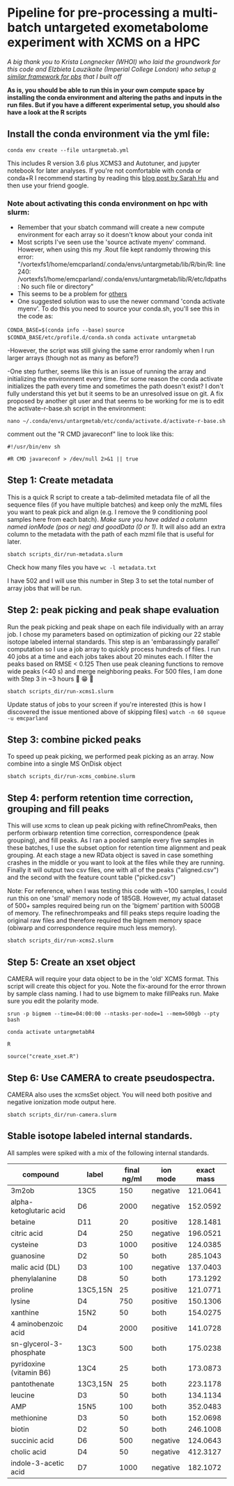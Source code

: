 # Pipeline for pre-processing a multi-batch untargeted exometabolome experiment with XCMS on a HPC

*A big thank you to Krista Longnecker (WHOI) who laid the groundwork for this code and Elzbieta Lauzikaite (Imperial College London) who setup [a similar framework for pbs](https://github.com/lauzikaite/Imperial-HPC-R) that I built off*

**As is, you should be able to run this in your own compute space by installing the conda environment and altering the paths and inputs in the run files. But if you have a different experimental setup, you should also have a look at the R scripts**

## Install the conda environment via the yml file:
```conda env create --file untargmetab.yml```

This includes R version 3.6 plus XCMS3 and Autotuner, and jupyter notebook for later analyses. If you're not comfortable with conda or conda+R I recommend starting by reading  this [blog post by Sarah Hu](https://alexanderlabwhoi.github.io/post/anaconda-r-sarah/) and then use your friend google.

### Note about activating this conda environment on hpc with slurm:
- Remember that your sbatch command will create a new compute environment for each array so it doesn't know about your conda init
- Most scripts I've seen use the 'source activate myenv' command. However, when using this my .Rout file kept randomly throwing this error: "/vortexfs1/home/emcparland/.conda/envs/untargmetab/lib/R/bin/R: line 240: /vortexfs1/home/emcparland/.conda/envs/untargmetab/lib/R/etc/ldpaths: No such file or directory"
- This seems to be a problem for [others](https://github.com/conda-forge/r-base-feedstock/issues/67)
- One suggested solution was to use the newer command 'conda activate myenv'. To do this you need to source your conda.sh, you'll see this in the code as:

```CONDA_BASE=$(conda info --base)```
```source $CONDA_BASE/etc/profile.d/conda.sh```
```conda activate untargmetab```

-However, the script was still giving the same error randomly when I run larger arrays (though not as many as before?)

-One step further, seems like this is an issue of running the array and initializing the environment every time. For some reason the conda activate initializes the path every time and sometimes the path doesn't exist? I don't fully understand this yet but it seems to be an unresolved issue on git. A fix proposed by another git user and that seems to be working for me is to edit the activate-r-base.sh script in the environment:

```nano ~/.conda/envs/untargmetab/etc/conda/activate.d/activate-r-base.sh```

comment out the "R CMD javareconf" line to look like this: 

```#!/usr/bin/env sh```

```#R CMD javareconf > /dev/null 2>&1 || true ```

## Step 1: Create metadata
This is a quick R script to create a tab-delimited metadata file of all the sequence files (if you have multiple batches) and keep only the mzML files you want to peak pick and align (e.g. I remove the 9 conditioning pool samples here from each batch). *Make sure you have added a column named ionMode (pos or neg) and goodData (0 or 1).* It will also add an extra column to the metadata with the path of each mzml file that is useful for later.

```sbatch scripts_dir/run-metadata.slurm```

Check how many files you have 
```wc -l metadata.txt```

I have 502 and I will use this number in Step 3 to set the total number of array jobs that will be run.

## Step 2: peak picking and peak shape evaluation
Run the peak picking and peak shape on each file individually with an array job. I chose my parameters based on optimization of picking our 22 stable isotope labeled internal standards. This step is an 'embarassingly parallel' computation so I use a job array to quickly process hundreds of files. I run 40 jobs at a time and each jobs takes about 20 minutes each. I filter the peaks based on RMSE < 0.125 Then use peak cleaning functions to remove wide peaks (<40 s) and merge neighboring peaks. For 500 files, I am done with Step 3 in ~3 hours :clap: :grin: :clap:

```sbatch scripts_dir/run-xcms1.slurm```

Update status of jobs to your screen if you're interested (this is how I discovered the issue mentioned above of skipping files) ```watch -n 60 squeue -u emcparland```

## Step 3: combine picked peaks
To speed up peak picking, we performed peak picking as an array. Now combine into a single MS OnDisk object

```sbatch scripts_dir/run-xcms_combine.slurm```

## Step 4: perform retention time correction, grouping and fill peaks
This will use xcms to clean up peak picking with refineChromPeaks, then perform orbiwarp retention time correction, correspondence (peak grouping), and fill peaks. As I ran a pooled sample every five samples in these batches, I use the subset option for retention time alignment and peak grouping. At each stage a new RData object is saved in case something crashes in the middle or you want to look at the files while they are running. Finally it will output two csv files, one with all of the peaks ("aligned.csv") and the second with the feature count table ("picked.csv")

Note: For reference, when I was testing this code with ~100 samples, I could run this on one 'small' memory node of 185GB. However, my actual dataset of 500+ samples required being run on the 'bigmem' partition with 500GB of memory. The refinechrompeaks and fill peaks steps require loading the original raw files and therefore required the bigmem memory space (obiwarp and correspondence require much less memory).

```sbatch scripts_dir/run-xcms2.slurm```

## Step 5: Create an xset object 
CAMERA will require your data object to be in the 'old' XCMS format. This script will create this object for you. Note the fix-around for the error thrown by sample class naming. I had to use bigmem to make fillPeaks run. Make sure you edit the polarity mode.

```srun -p bigmem --time=04:00:00 --ntasks-per-node=1 --mem=500gb --pty bash```

```conda activate untargmetabR4```

```R```

```source("create_xset.R")```

## Step 6: Use CAMERA to create pseudospectra.
CAMERA also uses the xcmsSet object. You will need both positive and negative ionization mode output here.

```sbatch scripts_dir/run-camera.slurm```


## Stable isotope labeled internal standards.
All samples were spiked with a mix of the following internal standards.

| compound | label | final ng/ml | ion mode | exact mass |
| -------- | ----- | ----------- | -------- | ---------- |
| 3m2ob    | 13C5  | 150 | negative | 121.0641 |
| alpha-ketoglutaric acid | D6 | 2000 | negative | 152.0592 |
| betaine | D11 | 20 | positive | 128.1481 |
| citric acid | D4 | 250 | negative | 196.0521 |
| cysteine | D3 | 1000 | positive | 124.0385 |
| guanosine | D2 | 50 | both | 285.1043 |
| malic acid (DL) | D3 | 100 | negative | 137.0403 |
| phenylalanine | D8 | 50 | both | 173.1292 |
| proline | 13C5,15N | 25 | positive | 121.0771 |
| lysine | D4 | 750 | positive | 150.1306 |
| xanthine | 15N2 | 50 | both | 154.0275 |
| 4 aminobenzoic acid | D4 | 2000 | positive | 141.0728 |
| sn-glycerol-3-phosphate | 13C3 | 500 | both | 175.0238 |
| pyridoxine (vitamin B6) | 13C4 | 25 | both | 173.0873 |
| pantothenate | 13C3,15N | 25 | both | 223.1178 |
| leucine | D3 | 50 | both | 134.1134 |
| AMP | 15N5 | 100 | both | 352.0483 |
| methionine | D3 | 50 | both | 152.0698 |
| biotin | D2 | 50 | both | 246.1008 |
| succinic acid | D6 | 500 | negative | 124.0643 |
| cholic acid | D4 | 50 | negative | 412.3127 |
| indole-3-acetic acid | D7 | 1000 | negative | 182.1072 |
